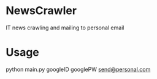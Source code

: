 # NewsCrawler
IT news crawling and mailing to personal email

# Usage
python main.py googleID googlePW send@personal.com
